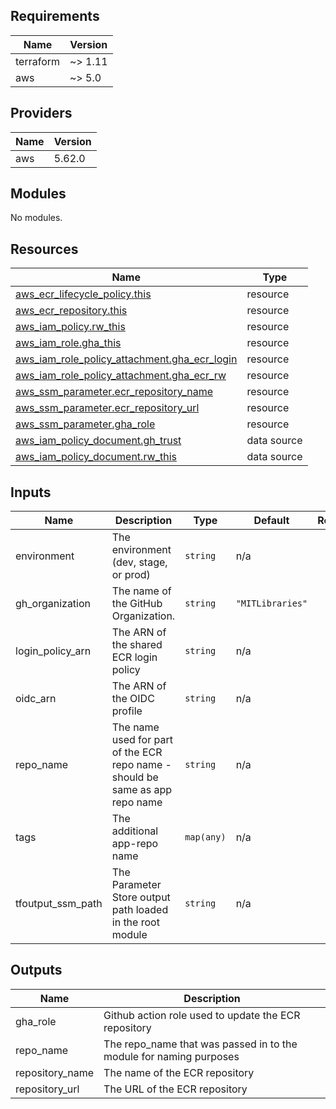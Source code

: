 <!-- BEGIN_TF_DOCS -->
## Requirements

| Name | Version |
|------|---------|
| terraform | ~> 1.11 |
| aws | ~> 5.0 |

## Providers

| Name | Version |
|------|---------|
| aws | 5.62.0 |

## Modules

No modules.

## Resources

| Name | Type |
|------|------|
| [aws_ecr_lifecycle_policy.this](https://registry.terraform.io/providers/hashicorp/aws/latest/docs/resources/ecr_lifecycle_policy) | resource |
| [aws_ecr_repository.this](https://registry.terraform.io/providers/hashicorp/aws/latest/docs/resources/ecr_repository) | resource |
| [aws_iam_policy.rw_this](https://registry.terraform.io/providers/hashicorp/aws/latest/docs/resources/iam_policy) | resource |
| [aws_iam_role.gha_this](https://registry.terraform.io/providers/hashicorp/aws/latest/docs/resources/iam_role) | resource |
| [aws_iam_role_policy_attachment.gha_ecr_login](https://registry.terraform.io/providers/hashicorp/aws/latest/docs/resources/iam_role_policy_attachment) | resource |
| [aws_iam_role_policy_attachment.gha_ecr_rw](https://registry.terraform.io/providers/hashicorp/aws/latest/docs/resources/iam_role_policy_attachment) | resource |
| [aws_ssm_parameter.ecr_repository_name](https://registry.terraform.io/providers/hashicorp/aws/latest/docs/resources/ssm_parameter) | resource |
| [aws_ssm_parameter.ecr_repository_url](https://registry.terraform.io/providers/hashicorp/aws/latest/docs/resources/ssm_parameter) | resource |
| [aws_ssm_parameter.gha_role](https://registry.terraform.io/providers/hashicorp/aws/latest/docs/resources/ssm_parameter) | resource |
| [aws_iam_policy_document.gh_trust](https://registry.terraform.io/providers/hashicorp/aws/latest/docs/data-sources/iam_policy_document) | data source |
| [aws_iam_policy_document.rw_this](https://registry.terraform.io/providers/hashicorp/aws/latest/docs/data-sources/iam_policy_document) | data source |

## Inputs

| Name | Description | Type | Default | Required |
|------|-------------|------|---------|:--------:|
| environment | The environment (dev, stage, or prod) | `string` | n/a | yes |
| gh\_organization | The name of the GitHub Organization. | `string` | `"MITLibraries"` | no |
| login\_policy\_arn | The ARN of the shared ECR login policy | `string` | n/a | yes |
| oidc\_arn | The ARN of the OIDC profile | `string` | n/a | yes |
| repo\_name | The name used for part of the ECR repo name - should be same as app repo name | `string` | n/a | yes |
| tags | The additional app-repo name | `map(any)` | n/a | yes |
| tfoutput\_ssm\_path | The Parameter Store output path loaded in the root module | `string` | n/a | yes |

## Outputs

| Name | Description |
|------|-------------|
| gha\_role | Github action role used to update the ECR repository |
| repo\_name | The repo\_name that was passed in to the module for naming purposes |
| repository\_name | The name of the ECR repository |
| repository\_url | The URL of the ECR repository |
<!-- END_TF_DOCS -->